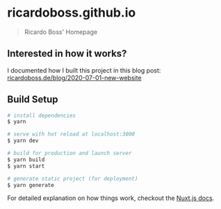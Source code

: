 # ricardoboss.github.io

> Ricardo Boss' Homepage

## Interested in how it works?

I documented how I built this project in this blog post: [ricardoboss.de/blog/2020-07-01-new-website](https://ricardoboss.de/blog/2020-07-01-new-website)

## Build Setup

``` bash
# install dependencies
$ yarn

# serve with hot reload at localhost:3000
$ yarn dev

# build for production and launch server
$ yarn build
$ yarn start

# generate static project (for deployment)
$ yarn generate
```

For detailed explanation on how things work, checkout the [Nuxt.js docs](https://github.com/nuxt/nuxt.js).
